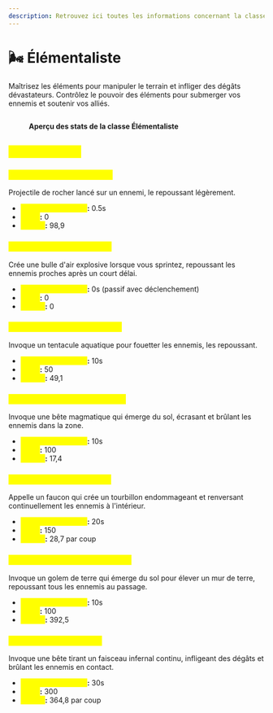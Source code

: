 ```yaml
---
description: Retrouvez ici toutes les informations concernant la classe Élémentaliste
---
```


# 🌬️ Élémentaliste

Maîtrisez les éléments pour manipuler le terrain et infliger des dégâts dévastateurs. Contrôlez le pouvoir des éléments pour submerger vos ennemis et soutenir vos alliés.

<figure><img src="../../.gitbook/assets/Les_Classes/Elementaliste.png" alt=""><figcaption><p><strong>Aperçu des stats de la classe Élémentaliste</strong></p></figcaption></figure>

## <mark style="color:yellow;">Compétences</mark>&#x20;

### <mark style="color:yellow;">**Niveau 1 : Lancer de Terre**</mark>

Projectile de rocher lancé sur un ennemi, le repoussant légèrement.

* <mark style="color:yellow;">**Temps de recharge**</mark>**:** 0.5s
* <mark style="color:yellow;">**Mana**</mark>**:** 0
* <mark style="color:yellow;">**Dégâts**</mark>**:** 98,9

### <mark style="color:yellow;">**Niveau 5 : Explosion d'Air**</mark>

Crée une bulle d'air explosive lorsque vous sprintez, repoussant les ennemis proches après un court délai.

* <mark style="color:yellow;">**Temps de recharge**</mark>**:** 0s (passif avec déclenchement)
* <mark style="color:yellow;">**Mana**</mark>**:** 0
* <mark style="color:yellow;">**Dégâts**</mark>**:** 0

### <mark style="color:yellow;">**Niveau 10 : Fouet Aquatique**</mark>

Invoque un tentacule aquatique pour fouetter les ennemis, les repoussant.

* <mark style="color:yellow;">**Temps de recharge**</mark>**:** 10s
* <mark style="color:yellow;">**Mana**</mark>**:** 50
* <mark style="color:yellow;">**Dégâts**</mark>**:** 49,1

### <mark style="color:yellow;">**Niveau 15 : Bête Magmatique**</mark>

Invoque une bête magmatique qui émerge du sol, écrasant et brûlant les ennemis dans la zone.

* <mark style="color:yellow;">**Temps de recharge**</mark>**:** 10s
* <mark style="color:yellow;">**Mana**</mark>**:** 100
* <mark style="color:yellow;">**Dégâts**</mark>**:** 17,4

### <mark style="color:yellow;">**Niveau 20 : Vent Extrême**</mark>

Appelle un faucon qui crée un tourbillon endommageant et renversant continuellement les ennemis à l'intérieur.

* <mark style="color:yellow;">**Temps de recharge**</mark>**:** 20s
* <mark style="color:yellow;">**Mana**</mark>**:** 150
* <mark style="color:yellow;">**Dégâts**</mark>**:** 28,7 par coup

### <mark style="color:yellow;">**Niveau 30 : Barricade de Terre**</mark>

Invoque un golem de terre qui émerge du sol pour élever un mur de terre, repoussant tous les ennemis au passage.

* <mark style="color:yellow;">**Temps de recharge**</mark>**:** 10s
* <mark style="color:yellow;">**Mana**</mark>**:** 100
* <mark style="color:yellow;">**Dégâts**</mark>**:** 392,5

### <mark style="color:yellow;">**Niveau 40 : Surchauffe**</mark>

Invoque une bête tirant un faisceau infernal continu, infligeant des dégâts et brûlant les ennemis en contact.

* <mark style="color:yellow;">**Temps de recharge**</mark>**:** 30s
* <mark style="color:yellow;">**Mana**</mark>**:** 300
* <mark style="color:yellow;">**Dégâts**</mark>**:** 364,8 par coup

